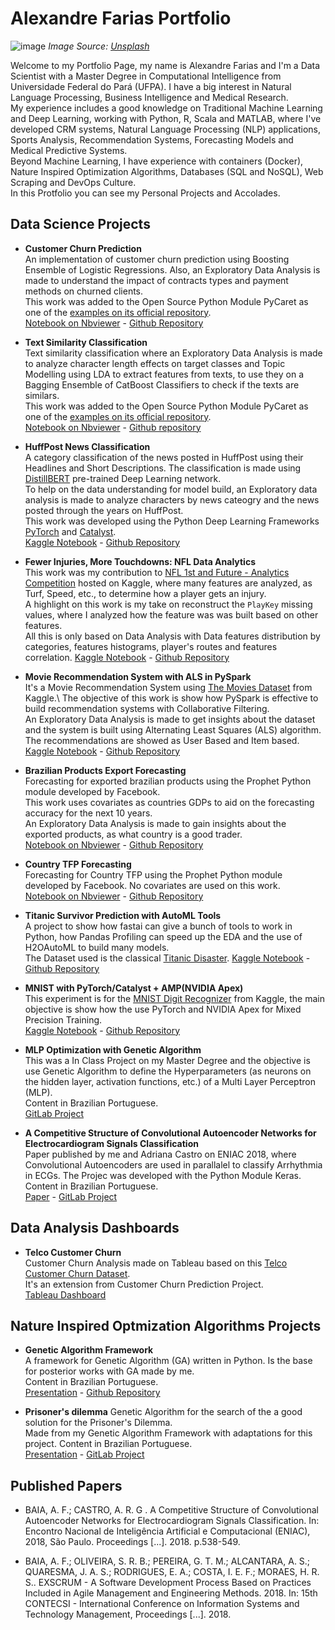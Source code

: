 # Alexandre Farias Portfolio

![image](https://images.unsplash.com/photo-1527474305487-b87b222841cc?ixlib=rb-1.2.1&ixid=eyJhcHBfaWQiOjEyMDd9&auto=format&fit=crop&w=1267&q=80)
*Image Source: [Unsplash](https://unsplash.com/photos/1K6IQsQbizI)*

Welcome to my Portfolio Page, my name is Alexandre Farias and I'm a Data Scientist with a Master Degree in Computational Intelligence from Universidade Federal do Pará (UFPA). I have a big interest in Natural Language Processing, Business Intelligence and Medical Research.\
My experience includes a good knowledge on Traditional Machine Learning and Deep Learning, working with Python, R, Scala and MATLAB, where I've developed CRM systems, Natural Language Processing (NLP) applications, Sports Analysis, Recommendation Systems, Forecasting Models and Medical Predictive Systems.\
Beyond Machine Learning, I have experience with containers (Docker), Nature Inspired Optimization Algorithms, Databases (SQL and NoSQL), Web Scraping and DevOps Culture.\
In this Protfolio you can see my Personal Projects and Accolades.

## Data Science Projects

* **Customer Churn Prediction**\
An implementation of customer churn prediction using Boosting Ensemble of Logistic Regressions. Also, an Exploratory Data Analysis is made to understand the impact of contracts types and payment methods on churned clients.\
This work was added to the Open Source Python Module PyCaret as one of the [examples on its official repository](https://github.com/pycaret/pycaret/blob/master/examples/PyCaret%202%20Customer%20Churn%20Prediction.ipynb).\
[Notebook on Nbviewer](https://nbviewer.jupyter.org/github/pycaret/pycaret/blob/master/examples/PyCaret%202%20Customer%20Churn%20Prediction.ipynb) - [Github Repository](https://github.com/alfarias/customer-churn-prediction)

* **Text Similarity Classification**\
Text similarity classification where an Exploratory Data Analysis is made to analyze character length effects on target classes and Topic Modelling using LDA to extract features from texts, to use they on a Bagging Ensemble of CatBoost Classifiers to check if the texts are similars. \
This work was added to the Open Source Python Module PyCaret as one of the [examples on its official repository](https://github.com/pycaret/pycaret/blob/master/examples/PyCaret%202%20Text%20Similarity%20Classification.ipynb).\
[Notebook on Nbviewer](https://nbviewer.jupyter.org/github/alfarias/text-similarity-classification/blob/master/notebooks/main.ipynb) - [Github repository](https://github.com/alfarias/text-similarity-classification)

* **HuffPost News Classification**\
A category classification of the news posted in HuffPost using their Headlines and Short Descriptions. The classification is made using [DistillBERT](https://arxiv.org/abs/1910.01108) pre-trained Deep Learning network.\
To help on the data understanding for model build, an Exploratory data analysis is made to analyze characters by news cateogry and the news posted through the years on HuffPost. \
This work was developed using the Python Deep Learning Frameworks [PyTorch](https://pytorch.org/) and [Catalyst](https://github.com/catalyst-team/catalyst).\
[Kaggle Notebook](https://www.kaggle.com/alfarias/huffpost-news-classification-with-distilbert) - [Github Repository](https://github.com/alfarias/news-classification-distilbert)

* **Fewer Injuries, More Touchdowns: NFL Data Analytics**\
This work was my contribution to [NFL 1st and Future - Analytics Competition](https://www.kaggle.com/c/nfl-playing-surface-analytics) hosted on Kaggle, where many features are analyzed, as Turf, Speed, etc., to determine how a player gets an injury.\
A highlight on this work is my take on reconstruct the `PlayKey` missing values, where I analyzed how the feature was was built based on other features. \
All this is only based on Data Analysis with Data features distribution by categories, features histograms, player's routes and features correlation.
[Kaggle Notebook](https://www.kaggle.com/alfarias/fewer-injuries-more-touchdowns-data-analytics) - [Github Repository](https://github.com/alfarias/nfl-injuries-analytics)

* **Movie Recommendation System with ALS in PySpark**\
It's a Movie Recommendation System using [The Movies Dataset](https://www.kaggle.com/rounakbanik/the-movies-dataset) from Kaggle.\ The objective of this work is show how PySpark is effective to build recommendation systems with Collaborative Filtering. \
An Exploratory Data Analysis is made to get insights about the dataset and the system is built using Alternating Least Squares (ALS) algorithm.\
The recommendations are showed as User Based and Item based.\
[Kaggle Notebook](https://www.kaggle.com/alfarias/movie-recommendation-system-with-als-in-pyspark) - [Github Repository](https://github.com/alfarias/pyspark-movie-recommendation-system)

* **Brazilian Products Export Forecasting**\
Forecasting for exported brazilian products using the Prophet Python module developed by Facebook.\
This work uses covariates as countries GDPs to aid on the forecasting accuracy for the next 10 years.\
An Exploratory Data Analysis is made to gain insights about the exported products, as what country is a good trader.\
[Notebook on Nbviewer](https://nbviewer.jupyter.org/github/alfarias/forecasting-challenge-4i/blob/master/notebooks/case2.ipynb) - [Github Repository](https://github.com/alfarias/forecasting-challenge-4i)

* **Country TFP Forecasting**\
Forecasting for Country TFP using the Prophet Python module developed by Facebook. No covariates are used on this work. \
[Notebook on Nbviewer](https://nbviewer.jupyter.org/github/alfarias/forecasting-challenge-4i/blob/master/notebooks/case1.ipynb) - [Github Repository](https://github.com/alfarias/forecasting-challenge-4i)

* **Titanic Survivor Prediction with AutoML Tools**\
A project to show how fastai can give a bunch of tools to work in Python, how Pandas Profiling can speed up the EDA and the use of H2OAutoML to build many models.\
The Dataset used is the classical [Titanic Disaster](https://www.kaggle.com/c/titanic).
[Kaggle Notebook](https://www.kaggle.com/alfarias/fastanic-fastai-pandas-profiling-h2o-automl) - [Github Repository](https://github.com/alfarias/titanic_survivor_h2oautoml)

* **MNIST with PyTorch/Catalyst + AMP(NVIDIA Apex)**\
This experiment is for the [MNIST Digit Recognizer](https://www.kaggle.com/c/digit-recognizer) from Kaggle, the main objective is show how the use PyTorch and NVIDIA Apex for Mixed Precision Training.\
[Kaggle Notebook](https://www.kaggle.com/alfarias/mnist-with-pytorch-catalyst-amp-nvidia-apex) - [Github Repository](https://github.com/alfarias/digit-recognizer-catalyst-nvidia-apex)

* **MLP Optimization with Genetic Algorithm**\
This was a In Class Project on my Master Degree and the objective is use Genetic Algorithm to define the Hyperparameters (as neurons on the hidden layer, activation functions, etc.) of a Multi Layer Perceptron (MLP).\
Content in Brazilian Portuguese.\
[GitLab Project](https://gitlab.com/alfarias/ann-arrhythmia)

* **A Competitive Structure of Convolutional Autoencoder Networks for Electrocardiogram Signals Classification**\
Paper published by me and Adriana Castro on ENIAC 2018, where Convolutional Autoencoders are used in parallalel to classify Arrhythmia in ECGs. The Projec was developed with the Python Module Keras.
Content in Brazilian Portuguese.\
[Paper](https://sol.sbc.org.br/index.php/eniac/article/view/4446) - [GitLab Project](https://gitlab.com/alfarias/cae)

## Data Analysis Dashboards

* **Telco Customer Churn**\
Customer Churn Analysis made on Tableau based on this [Telco Customer Churn Dataset](https://www.kaggle.com/blastchar/telco-customer-churn).\
It's an extension from Customer Churn Prediction Project.\
[Tableau Dashboard](https://public.tableau.com/profile/alexandre.farias#!/vizhome/Telco-Customers/ChurnDashboard)

## Nature Inspired Optmization Algorithms Projects

* **Genetic Algorithm Framework** \
A framework for Genetic Algorithm (GA) written in Python. Is the base for posterior works with GA made by me.\
Content in Brazilian Portuguese.\
[Presentation](https://raw.githubusercontent.com/alfarias/framework-ga/master/Apresenta%C3%A7%C3%A3o%20-%20Arcabou%C3%A7o%20do%20AG.pdf) - [Github Repository](https://github.com/alfarias/framework-ga)

* **Prisoner's dilemma**
Genetic Algorithm for the search of the a good solution for the Prisoner's Dilemma.\
Made from my Genetic Algorithm Framework with adaptations for this project.
Content in Brazilian Portuguese.\
[Presentation](https://gitlab.com/alfarias/ga_dilemadosprisioneiros/-/blob/master/apresentacao_-_dilema_dos_prisioneiros.pdf) - [GitLab Project](https://gitlab.com/alfarias/ga_dilemadosprisioneiros)

## Published Papers

* BAIA, A. F.; CASTRO, A. R. G . A Competitive Structure of Convolutional Autoencoder Networks for Electrocardiogram Signals Classification. In: Encontro Nacional de Inteligência Artificial e Computacional (ENIAC), 2018, São Paulo. Proceedings [...]. 2018. p.538-549.

* BAIA, A. F.; OLIVEIRA, S. R. B.; PEREIRA, G. T. M.; ALCANTARA, A. S.; QUARESMA, J. A. S.; RODRIGUES, E. A.; COSTA, I. E. F.; MORAES, H. R. S.. EXSCRUM - A Software Development Process Based on Practices Included in Agile Management and Engineering Methods. 2018. In: 15th CONTECSI - International Conference on Information Systems and Technology Management,
Proceedings [...]. 2018.

